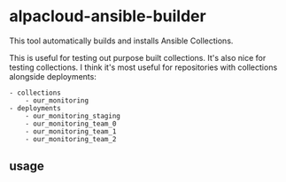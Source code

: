 # alpacloud-ansible-builder

This tool automatically builds and installs Ansible Collections.

This is useful for testing out purpose built collections. It's also nice for testing collections. I think it's most useful for repositories with collections alongside deployments:

```
- collections
	- our_monitoring
- deployments
	- our_monitoring_staging
	- our_monitoring_team_0
	- our_monitoring_team_1
	- our_monitoring_team_2
```

## usage
